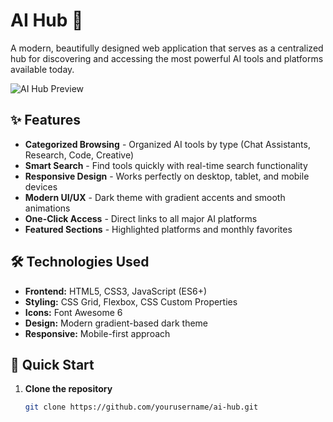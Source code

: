 # AI Hub 🚀

A modern, beautifully designed web application that serves as a centralized hub for discovering and accessing the most powerful AI tools and platforms available today.

![AI Hub Preview](https://via.placeholder.com/800x400/0f172a/ffffff?text=AI+Hub+Showcase)

## ✨ Features

- **Categorized Browsing** - Organized AI tools by type (Chat Assistants, Research, Code, Creative)
- **Smart Search** - Find tools quickly with real-time search functionality
- **Responsive Design** - Works perfectly on desktop, tablet, and mobile devices
- **Modern UI/UX** - Dark theme with gradient accents and smooth animations
- **One-Click Access** - Direct links to all major AI platforms
- **Featured Sections** - Highlighted platforms and monthly favorites

## 🛠️ Technologies Used

- **Frontend:** HTML5, CSS3, JavaScript (ES6+)
- **Styling:** CSS Grid, Flexbox, CSS Custom Properties
- **Icons:** Font Awesome 6
- **Design:** Modern gradient-based dark theme
- **Responsive:** Mobile-first approach

## 🚀 Quick Start

1. **Clone the repository**
   ```bash
   git clone https://github.com/yourusername/ai-hub.git
